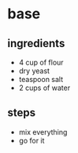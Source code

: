 # base

## ingredients

- 4 cup of flour
- dry yeast
- teaspoon salt
- 2 cups of water

## steps

- mix everything
- go for it